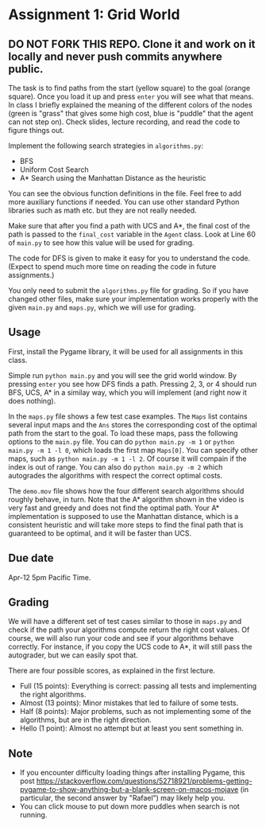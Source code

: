 Assignment 1: Grid World
=========

DO NOT FORK THIS REPO. Clone it and work on it locally and never push commits anywhere public.
-----

The task is to find paths from the start (yellow square) to the goal (orange square). Once you load it up and press `enter` you will see what that means. In class I briefly explained the meaning of the different colors of the nodes (green is "grass" that gives some high cost, blue is "puddle" that the agent can not step on). Check slides, lecture recording, and read the code to figure things out. 

Implement the following search strategies in `algorithms.py`:

- BFS
- Uniform Cost Search
- A\* Search using the Manhattan Distance as the heuristic

You can see the obvious function definitions in the file. Feel free to add more auxiliary functions if needed. You can use other standard Python libraries such as math etc. but they are not really needed. 

Make sure that after you find a path with UCS and A\*, the final cost of the path is passed to the `final_cost` variable in the `Agent` class. Look at Line 60 of `main.py` to see how this value will be used for grading. 

The code for DFS is given to make it easy for you to understand the code. (Expect to spend much more time on reading the code in future assignments.) 

You only need to submit the `algorithms.py` file for grading. So if you have changed other files, make sure your implementation works properly with the given `main.py` and `maps.py`, which we will use for grading. 

Usage
----
First, install the Pygame library, it will be used for all assignments in this class. 

Simple run `python main.py` and you will see the grid world window. By pressing `enter` you see how DFS finds a path. Pressing 2, 3, or 4 should run BFS, UCS, A\* in a similay way, which you will implement (and right now it does nothing). 

In the `maps.py` file shows a few test case examples. The `Maps` list contains several input maps and the `Ans` stores the corresponding cost of the optimal path from the start to the goal. To load these maps, pass the following options to the `main.py` file. You can do `python main.py -m 1` or `python main.py -m 1 -l 0`, which loads the first map `Maps[0]`. You can specify other maps, such as `python main.py -m 1 -l 2`. Of course it will compain if the index is out of range. You can also do `python main.py -m 2` which autogrades the algorithms with respect the correct optimal costs. 

The `demo.mov` file shows how the four different search algorithms should roughly behave, in turn. Note that the A\* algorithm shown in the video is very fast and greedy and does not find the optimal path. Your A\* implementation is supposed to use the Manhattan distance, which is a consistent heuristic and will take more steps to find the final path that is guaranteed to be optimal, and it will be faster than UCS. 


Due date
-----
Apr-12 5pm Pacific Time.

Grading
-----
We will have a different set of test cases similar to those in `maps.py` and check if the path your algorithms compute return the right cost values. Of course, we will also run your code and see if your algorithms behave correctly. For instance, if you copy the UCS code to A\*, it will still pass the autograder, but we can easily spot that. 

There are four possible scores, as explained in the first lecture.

- Full (15 points): Everything is correct: passing all tests and implementing the right algorithms.
- Almost (13 points): Minor mistakes that led to failure of some tests. 
- Half (8 points): Major problems, such as not implementing some of the algorithms, but are in the right direction. 
- Hello (1 point): Almost no attempt but at least you sent something in. 

Note
------
- If you encounter difficulty loading things after installing Pygame, this post https://stackoverflow.com/questions/52718921/problems-getting-pygame-to-show-anything-but-a-blank-screen-on-macos-mojave (in particular, the second answer by "Rafael") may likely help you. 
- You can click mouse to put down more puddles when search is not running.
